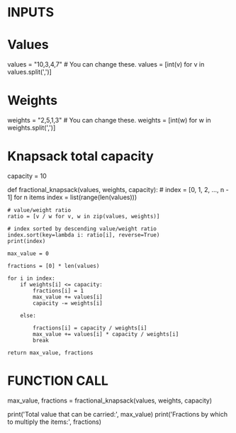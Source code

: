 # INPUTS

# Values
values = "10,3,4,7" # You can change these.
values = [int(v) for v in values.split(',')]

# Weights
weights = "2,5,1,3" # You can change these.
weights = [int(w) for w in weights.split(',')]

# Knapsack total capacity
capacity = 10


def fractional_knapsack(values, weights, capacity):
    # index = [0, 1, 2, ..., n - 1] for n items
    index = list(range(len(values)))
    
    # value/weight ratio
    ratio = [v / w for v, w in zip(values, weights)]
    
    # index sorted by descending value/weight ratio
    index.sort(key=lambda i: ratio[i], reverse=True)
    print(index)
    
    max_value = 0
    
    fractions = [0] * len(values)
    
    for i in index:
        if weights[i] <= capacity:
            fractions[i] = 1
            max_value += values[i]
            capacity -= weights[i]

        else:
            
            fractions[i] = capacity / weights[i]
            max_value += values[i] * capacity / weights[i]
            break

    return max_value, fractions

# FUNCTION CALL
max_value, fractions = fractional_knapsack(values, weights, capacity)

print('Total value that can be carried:', max_value)
print('Fractions by which to multiply the items:', fractions)
